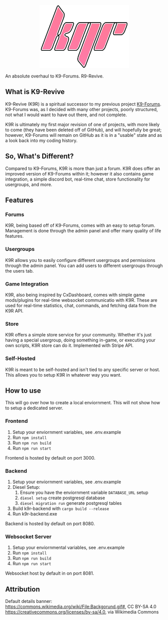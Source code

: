 <div align="center">
    <img src="./assets/icon.png" height="200" />
</div>

An absolute overhaul to K9-Forums. R9-Revive.

## What is K9-Revive

K9-Revive (K9R) is a spiritual successor to my previous project <a href="https://github.com/CKAY-9/k9-forums">K9-Forums</a>. K9-Forums was, as I decided with many other projects, poorly structured, not what I would want to have out there, and not complete.

K9R is ultimately my first major revision of one of projects, with more likely to come (they have been deleted off of GitHub), and will hopefully be great; however, K9-Forums will remain on GitHub as it is in a "usable" state and as a look back into my coding history.

## So, What's Different?

Compared to K9-Forums, K9R is more than just a forum. K9R does offer an improved version of K9-Forums within it; however
it also contains game integration, a simple discord bot, real-time chat, store functionality for usergroups, and more.

## Features

### Forums

K9R, being based off of K9-Forums, comes with an easy to setup forum. Management is done through the admin panel and offer many quality of life
features.

### Usergroups
K9R allows you to easily configure different usergroups and permissions through the admin panel. You can add users to different usergroups through the users tab.

### Game Integration
K9R, also being inspired by CxDashboard, comes with simple game mods/plugins for real-time websocket communicatio with K9R. These are used for real-time statistics, chat, commands, and fetching data from the K9R API.

### Store
K9R offers a simple store service for your community. Whether it's just having a special usergroup, doing something in-game, or executing your own scripts, K9R store can do it. Implemented with Stripe API.

### Self-Hosted
K9R is meant to be self-hosted and isn't tied to any specific server or host. This allows you to setup K9R in whatever way you want.

## How to use

This will go over how to create a local enviornment. This will not show how to setup a dedicated server.

### Frontend
1. Setup your enviornment variables, see .env.example
2. Run `npm install`
3. Run `npm run build`
4. Run `npm run start`

Frontend is hosted by default on port 3000.

### Backend
1. Setup your enviornment variables, see .env.example
2. Diesel Setup:
    1. Ensure you have the enviornment variable `DATABASE_URL` setup 
    2. `diesel setup` create postgresql database
    3. `diesel migration run` generate postgresql tables
3. Build k9r-backend with `cargo build --release`
4. Run k9r-backend.exe

Backend is hosted by default on port 8080.

### Websocket Server
1. Setup your enviornmental variables, see .env.example
2. Run `npm install`
3. Run `npm run build`
4. Run `npm run start`

Websocket host by default in on port 8081.

## Attribution

Default details banner: https://commons.wikimedia.org/wiki/File:Backgorund.gif#, CC BY-SA 4.0 <https://creativecommons.org/licenses/by-sa/4.0>, via Wikimedia Commons
